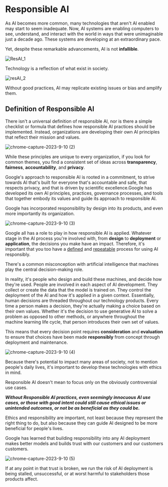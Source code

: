# Responsible AI

As AI becomes more common, many technologies that aren't AI enabled may start to seem inadequate.
Now, AI systems are enabling computers to see, understand, and interact with the world in ways that were unimaginable just a decade ago.
These systems are developing at an extraordinary pace.

Yet, despite these remarkable advancements, AI is not **infallible**.


![ResAI_1](https://github.com/nildenist/Generative-AI/assets/28653377/17b5945c-9e57-4ea5-8f72-ff77bacb2bf8)

Technology is a reflection of what exist in society.

![resAI_2](https://github.com/nildenist/Generative-AI/assets/28653377/bbab9ac1-6fd5-4036-90d2-6ec6ca1eb55d)

Without good practices, AI may replicate existing issues or bias and amplify them.

## Definition of Responsible AI

There isn't a universal definition of responsible AI, nor is there a simple checklist or formula that defines how responsible AI practices should be implemented.
Instead, organizations are developing their own AI principles that reflect their mission and values.


![chrome-capture-2023-9-10 (2)](https://github.com/nildenist/Generative-AI/assets/28653377/a9b7838a-469d-415c-be2f-fa1638b4f54c) 

While these principles are unique to every organization, if you look for common themes, you find a consistent set of ideas across **transparency**, **fairness**, **accountability**, and **privacy**.

Google's approach to responsible AI is rooted in a commitment, to strive towards AI that's built for everyone that's accountable and safe, that respects privacy, and that is driven by scientific excellence.Google has developed its own AI principles, practices, governance processes, and tools that together embody its values and guide its approach to responsible AI.

Google has incorporated responsibility by design into its products, and even more importantly its organization.

![chrome-capture-2023-9-10 (3)](https://github.com/nildenist/Generative-AI/assets/28653377/30681b17-c0db-436d-aca2-37cc7c9a66e8)


Google all has a role to play in how responsible AI is applied. Whatever stage in the AI process you're involved with, from **design** to **deployment** or **application**, the decisions you make have an impact. Therefore, it's important that you too have a <ins>defined</ins> and <ins>repeatable</ins> process for using AI responsibly.

There's a common misconception with artificial intelligence that machines play the central decision-making role. 

In reality, it's people who design and build these machines, and decide how they're used.
People are involved in each aspect of AI development.
They collect or create the data that the model is trained on.
They control the deployment of the AI and how it's applied in a given context.
Essentially, human decisions are threaded throughout our technology products.
Every time a person makes a decision, they're actually making a choice based on their own values.
Whether it's the decision to use generative AI to solve a problem as opposed to other methods, or anywhere throughout the machine learning life cycle, that person introduces their own set of values.

This means that every decision point requires **consideration** and **evaluation** to ensure that choices have been made **responsibly** from concept through deployment and maintenance.

![chrome-capture-2023-9-10 (4)](https://github.com/nildenist/Generative-AI/assets/28653377/b1f81bed-a09a-434c-8c7d-95fd86e776bd)

Because there's potential to impact many areas of society, not to mention people's daily lives, it's important to develop these technologies with ethics in mind.

Responsible AI doesn't mean to focus only on the obviously controversial use cases.

***Without Responsible AI practices, even seemingly innocuous AI use cases, or those with good intent could still cause ethical issues or unintended outcomes, or not be as beneficial as they could be.***

Ethics and responsibility are important, not least because they represent the right thing to do, but also because they can guide AI designed to be more beneficial for people's lives.

Google has learned that building responsibility into any AI deployment makes better models and builds trust with our customers and our customers customers. 

![chrome-capture-2023-9-10 (5)](https://github.com/nildenist/Generative-AI/assets/28653377/ab71d07d-438e-4bb8-bc46-e5cc4563de77)

If at any point in that trust is broken, we run the risk of AI deployment is being stalled, unsuccessful, or at worst harmful to stakeholders those products affect.


